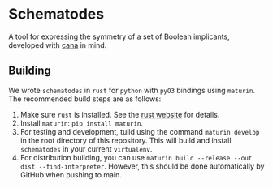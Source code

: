 # Schematodes
A tool for expressing the symmetry of a set of Boolean implicants, developed with [cana](https://github.com/CASCI-lab/CANA) in mind.

## Building
We wrote `schematodes` in `rust` for `python` with `pyO3` bindings using `maturin`. The recommended build steps are as follows:

1. Make sure `rust` is installed. See the [rust website](https://www.rust-lang.org/tools/install) for details.
2. Install `maturin`: `pip install maturin`.
3. For testing and development, tuild using the command `maturin develop` in the root directory of this repository. This will build and install `schematodes` in your current `virtualenv`.
4. For distribution building, you can use `maturin build --release --out dist --find-interpreter`. However, this should be done automatically by GitHub when pushing to main.